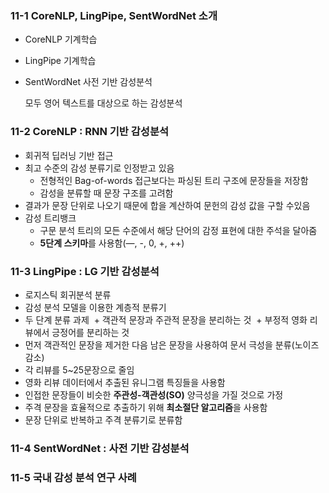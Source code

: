 ### 11-1 CoreNLP, LingPipe, SentWordNet 소개

+ CoreNLP 기계학습

+ LingPipe 기계학습

+ SentWordNet 사전 기반 감성분석

  모두 영어 텍스트를 대상으로 하는 감성분석

### 11-2 CoreNLP : RNN 기반 감성분석

+ 회귀적 딥러닝 기반 접근
+ 최고 수준의 감성 분류기로 인정받고 있음
  + 전형적인 Bag-of-words 접근보다는 파싱된 트리 구조에 문장들을 저장함
  + 감성을 분류할 때 문장 구조를 고려함
+ 결과가 문장 단위로 나오기 때문에 합을 계산하여 문헌의 감성 값을 구할 수있음
+ 감성 트리뱅크
  + 구문 분석 트리의 모든 수준에서 해당 단어의 감정 표현에 대한 주석을 달아줌
  + **5단계 스키마**를 사용함(—, -, 0, +, ++)

### 11-3 LingPipe : LG 기반 감성분석
+ 로지스틱 회귀분석 분류
+ 감성 분석 모델을 이용한 계층적 분류기
+ 두 단계 분류 과제
  + 객관적 문장과 주관적 문장을 분리하는 것
  + 부정적 영화 리뷰에서 긍정어를 분리하는 것
+ 먼저 객관적인 문장을 제거한 다음 남은 문장을 사용하여 문서 극성을 분류(노이즈 감소)
+ 각 리뷰를 5~25문장으로 줄임
+ 영화 리뷰 데이터에서 추출된 유니그램 특징들을 사용함
+ 인접한 문장들이 비슷한 **주관성-객관성(SO)** 양극성을 가질 것으로 가정
+ 주격 문장을 효율적으로 추출하기 위해 **최소절단 알고리즘**을 사용함
+ 문장 단위로 반복하고 주격 분류기로 분류함

### 11-4 SentWordNet : 사전 기반 감성분석

### 11-5 국내 감성 분석 연구 사례



